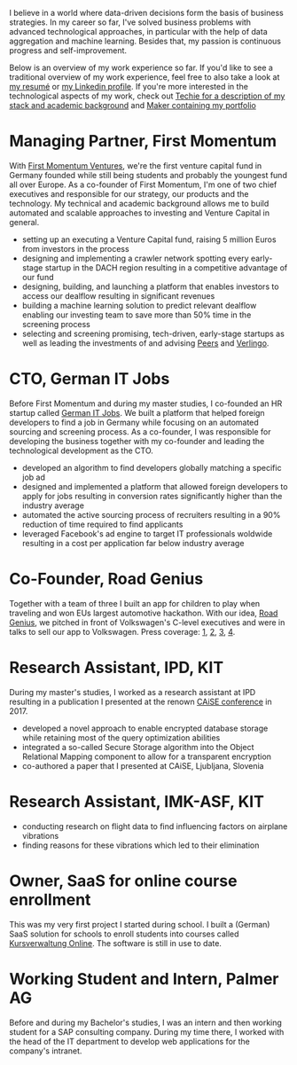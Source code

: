 <!--
.. title: Work Experience
.. slug: founder
.. date: 2020-02-25 11:03:11 UTC+01:00
.. tags: 
.. category: 
.. link: 
.. description: 
.. type: text
-->

I believe in a world where data-driven decisions form the basis of business strategies.
In my career so far,
I've solved business problems with advanced technological approaches,
in particular with the help of data aggregation and machine learning.
Besides that, my passion is continuous progress and self-improvement. 

Below is an overview of my work experience so far.
If you'd like to see a traditional overview of my work experience,
feel free to also take a look at [my resumé](https://github.com/lorey/resume) or [my Linkedin profile](https://www.linkedin.com/in/karllorey).
If you're more interested in the technological aspects of my work, check out [Techie for a description of my stack and academic background](/techie) and [Maker containing my portfolio](/portfolio)

# Managing Partner, First Momentum
With [First Momentum Ventures](http://firstmomentum.vc), we're the first venture capital fund in Germany founded while still being students and probably the youngest fund all over Europe.
As a co-founder of First Momentum, I'm one of two chief executives and responsible for our strategy, our products and the technology. 
My technical and academic background allows me to build automated and scalable approaches to investing and Venture Capital in general.

- setting up an executing a Venture Capital fund, raising 5 million Euros from investors in the process
- designing and implementing a crawler network spotting every early-stage startup in the DACH region resulting in a competitive advantage of our fund
- designing, building, and launching a platform that enables investors to access our dealflow resulting in significant revenues
- building a machine learning solution to predict relevant dealflow enabling our investing team to save more than 50% time in the screening process
- selecting and screening promising, tech-driven, early-stage startups as well as leading the investments of and advising [Peers](https://www.peers-solutions.com/) and [Verlingo](https://www.verlingo.de/).

# CTO, German IT Jobs
Before First Momentum and during my master studies, I co-founded an HR startup called [German IT Jobs](http://germanitjobs.com).
We built a platform that helped foreign developers to find a job in Germany while focusing on an automated sourcing and screening process.
As a co-founder, I was responsible for developing the business together with my co-founder and leading the technological development as the CTO.

- developed an algorithm to find developers globally matching a specific job ad
- designed and implemented a platform that allowed foreign developers to apply for jobs resulting in conversion rates significantly higher than the industry average
- automated the active sourcing process of recruiters resulting in a 90% reduction of time required to find applicants
- leveraged Facebook's ad engine to target IT professionals woldwide resulting in a cost per application far below industry average

# Co-Founder, Road Genius
Together with a team of three I built an app for children to play when traveling and won EUs largest automotive hackathon.
With our idea, [Road Genius](http://roadgenius.de), we pitched in front of Volkswagen's C-level executives and were in talks to sell our app to Volkswagen.
Press coverage: 
[1](https://www.cebit.de/en/news-trends/news/vw-hackathon-the-winner-is--1592),
[2](http://www.automotiveit.eu/vw-hackathon-road-genius-triumphieren/news/id-0049270),
[3](https://www.computerwoche.de/a/die-gewinner-des-vw-programmierwettbewerbs,3096127),
[4](https://www.youtube.com/watch?v=1YpsJsB6Hwg).

# Research Assistant, IPD, KIT
During my master's studies, I worked as a research assistant at IPD resulting in a publication I presented at the renown [CAiSE conference](https://www.resurchify.com/conference_ranking_details.php?id=117) in 2017.

- developed a novel approach to enable encrypted database storage while retaining most of the query optimization abilities
- integrated a so-called Secure Storage algorithm into the Object Relational Mapping component to allow for a transparent encryption
- co-authored a paper that I presented at CAiSE, Ljubljana, Slovenia

# Research Assistant, IMK-ASF, KIT
- conducting research on flight data to find influencing factors on airplane vibrations
- finding reasons for these vibrations which led to their elimination 

# Owner, SaaS for online course enrollment
This was my very first project I started during school. 
I built a (German) SaaS solution for schools to enroll students into courses called [Kursverwaltung Online](http://kursverwaltungonline.de).
The software is still in use to date.

# Working Student and Intern, Palmer AG
Before and during my Bachelor's studies, I was an intern and then working student for a SAP consulting company.
During my time there, I worked with the head of the IT department to develop web applications for the company's intranet.
